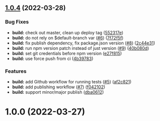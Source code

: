 ## [1.0.4](https://github.com/samurisenft/erc721nes-contracts/compare/1.0.0...1.0.4) (2022-03-28)


### Bug Fixes

* **build:** check out master, clean up deploy tag ([552317e](https://github.com/samurisenft/erc721nes-contracts/commit/552317e6f3d3cadf8f53e376e66a10e40df9061c))
* **build:** do not rely on $default-branch var ([#6](https://github.com/samurisenft/erc721nes-contracts/issues/6)) ([7f72f5f](https://github.com/samurisenft/erc721nes-contracts/commit/7f72f5f84d6519e30e05cc7a11ca502372054ec8))
* **build:** fix publish dependency, fix package.json version ([#8](https://github.com/samurisenft/erc721nes-contracts/issues/8)) ([2c44e31](https://github.com/samurisenft/erc721nes-contracts/commit/2c44e31c118f0431a8e2d718ae49b889634559f7))
* **build:** run npm version patch instead of just version ([#9](https://github.com/samurisenft/erc721nes-contracts/issues/9)) ([40b080d](https://github.com/samurisenft/erc721nes-contracts/commit/40b080d166f92a65fd1843d9902e815c0ee9679e))
* **build:** set git credentials before npm version ([e27f815](https://github.com/samurisenft/erc721nes-contracts/commit/e27f815abbd0cc44eb28b26f17d44cc27545633f))
* **build:** use force push from ci ([4b39783](https://github.com/samurisenft/erc721nes-contracts/commit/4b39783bd418f9c81985e4ea38447c9b77a837a7))


### Features

* **build:** add Github workflow for running tests ([#5](https://github.com/samurisenft/erc721nes-contracts/issues/5)) ([af2c821](https://github.com/samurisenft/erc721nes-contracts/commit/af2c821335045c61125b32fab3b31f6d7082b1d7))
* **build:** add publishing workflow ([#7](https://github.com/samurisenft/erc721nes-contracts/issues/7)) ([f042102](https://github.com/samurisenft/erc721nes-contracts/commit/f04210260ac1aa965e8bc205c0172ab5102f6c67))
* **build:** support minor/major publish ([dba0612](https://github.com/samurisenft/erc721nes-contracts/commit/dba0612642927392bdde6fab77e43c4eb97d53cf))



# 1.0.0 (2022-03-27)



